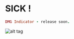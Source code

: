 # SICK !





```ruby
DMG Indicator - release soon.
```


![alt tag](http://i.imgur.com/0iSQWvA.png)
